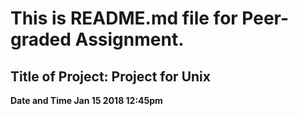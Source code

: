 
This is README.md file for Peer-graded Assignment.
===
Title of Project: Project for Unix
---
**Date and Time Jan 15 2018 12:45pm**

